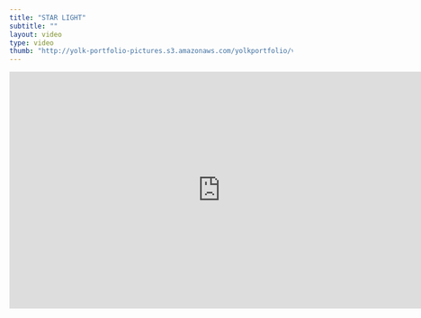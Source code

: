 ```yaml
---
title: "STAR LIGHT"
subtitle: ""
layout: video
type: video
thumb: "http://yolk-portfolio-pictures.s3.amazonaws.com/yolkportfolio/videos/STARLIGHT-thumb.jpg"
---
```


<iframe src="http://player.vimeo.com/video/25693517?title=0&amp;byline=0&amp;portrait=0&amp;autoplay=1" width="750" height="422" frameborder="0"></iframe>



